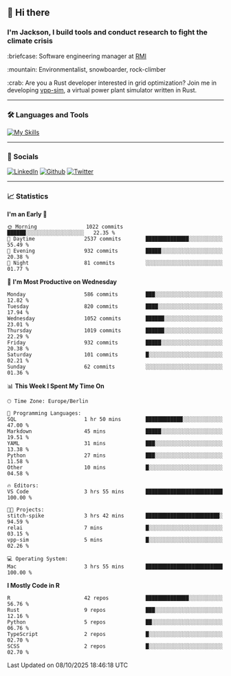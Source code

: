 ## :wave: Hi there
### I'm Jackson, I build tools and conduct research to fight the climate crisis
<p> :briefcase: Software engineering manager at <a href="https://rmi.org/" alt="RMI">RMI</a></p>
<p> :mountain: Environmentalist, snowboarder, rock-climber</p>
<p> :crab: Are you a Rust developer interested in grid optimization? Join me in developing <a href="https://github.com/jdhoffa/vpp-sim" alt="vpp-sim">vpp-sim</a>, a virtual power plant simulator written in Rust.</p>

---

### :hammer_and_wrench: Languages and Tools

[![My Skills](https://skillicons.dev/icons?i=r,python,rust,docker,js,ts,neovim,azure,postgresql,react,html,css&perline=6&theme=dark)](https://skillicons.dev)

---

### :iphone: Socials

[![LinkedIn](https://skillicons.dev/icons?i=linkedin&theme=dark)](https://www.linkedin.com/in/jackson-hoffart/) 
[![Github](https://skillicons.dev/icons?i=github&theme=dark)](https://github.com/jdhoffa) 
[![Twitter](https://skillicons.dev/icons?i=twitter&theme=dark)](https://twitter.com/jdhoffart) 

---

### :chart_with_upwards_trend: Statistics

 
<!--START_SECTION:waka-->
**I'm an Early 🐤** 

```text
🌞 Morning                1022 commits        ██████░░░░░░░░░░░░░░░░░░░   22.35 % 
🌆 Daytime                2537 commits        ██████████████░░░░░░░░░░░   55.49 % 
🌃 Evening                932 commits         █████░░░░░░░░░░░░░░░░░░░░   20.38 % 
🌙 Night                  81 commits          ░░░░░░░░░░░░░░░░░░░░░░░░░   01.77 % 
```
📅 **I'm Most Productive on Wednesday** 

```text
Monday                   586 commits         ███░░░░░░░░░░░░░░░░░░░░░░   12.82 % 
Tuesday                  820 commits         ████░░░░░░░░░░░░░░░░░░░░░   17.94 % 
Wednesday                1052 commits        ██████░░░░░░░░░░░░░░░░░░░   23.01 % 
Thursday                 1019 commits        ██████░░░░░░░░░░░░░░░░░░░   22.29 % 
Friday                   932 commits         █████░░░░░░░░░░░░░░░░░░░░   20.38 % 
Saturday                 101 commits         █░░░░░░░░░░░░░░░░░░░░░░░░   02.21 % 
Sunday                   62 commits          ░░░░░░░░░░░░░░░░░░░░░░░░░   01.36 % 
```


📊 **This Week I Spent My Time On** 

```text
🕑︎ Time Zone: Europe/Berlin

💬 Programming Languages: 
SQL                      1 hr 50 mins        ████████████░░░░░░░░░░░░░   47.00 % 
Markdown                 45 mins             █████░░░░░░░░░░░░░░░░░░░░   19.51 % 
YAML                     31 mins             ███░░░░░░░░░░░░░░░░░░░░░░   13.38 % 
Python                   27 mins             ███░░░░░░░░░░░░░░░░░░░░░░   11.58 % 
Other                    10 mins             █░░░░░░░░░░░░░░░░░░░░░░░░   04.58 % 

🔥 Editors: 
VS Code                  3 hrs 55 mins       █████████████████████████   100.00 % 

🐱‍💻 Projects: 
stitch-spike             3 hrs 42 mins       ████████████████████████░   94.59 % 
relai                    7 mins              █░░░░░░░░░░░░░░░░░░░░░░░░   03.15 % 
vpp-sim                  5 mins              █░░░░░░░░░░░░░░░░░░░░░░░░   02.26 % 

💻 Operating System: 
Mac                      3 hrs 55 mins       █████████████████████████   100.00 % 
```

**I Mostly Code in R** 

```text
R                        42 repos            ██████████████░░░░░░░░░░░   56.76 % 
Rust                     9 repos             ███░░░░░░░░░░░░░░░░░░░░░░   12.16 % 
Python                   5 repos             ██░░░░░░░░░░░░░░░░░░░░░░░   06.76 % 
TypeScript               2 repos             █░░░░░░░░░░░░░░░░░░░░░░░░   02.70 % 
SCSS                     2 repos             █░░░░░░░░░░░░░░░░░░░░░░░░   02.70 % 
```




 Last Updated on 08/10/2025 18:46:18 UTC
<!--END_SECTION:waka-->
